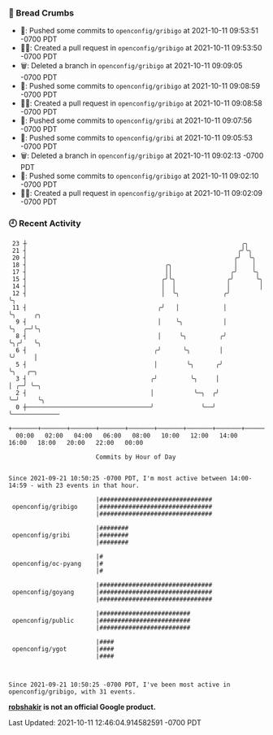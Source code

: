 ### 🍞 Bread Crumbs

 * 🚢: Pushed some commits to `openconfig/gribigo` at 2021-10-11 09:53:51 -0700 PDT
 * ✍🏼: Created a pull request in `openconfig/gribigo` at 2021-10-11 09:53:50 -0700 PDT
 * 🗑: Deleted a branch in `openconfig/gribigo` at 2021-10-11 09:09:05 -0700 PDT
 * 🚢: Pushed some commits to `openconfig/gribigo` at 2021-10-11 09:08:59 -0700 PDT
 * ✍🏼: Created a pull request in `openconfig/gribigo` at 2021-10-11 09:08:58 -0700 PDT
 * 🚢: Pushed some commits to `openconfig/gribi` at 2021-10-11 09:07:56 -0700 PDT
 * 🚢: Pushed some commits to `openconfig/gribi` at 2021-10-11 09:05:53 -0700 PDT
 * 🗑: Deleted a branch in `openconfig/gribigo` at 2021-10-11 09:02:13 -0700 PDT
 * 🚢: Pushed some commits to `openconfig/gribigo` at 2021-10-11 09:02:10 -0700 PDT
 * ✍🏼: Created a pull request in `openconfig/gribigo` at 2021-10-11 09:02:09 -0700 PDT

### 🕘 Recent Activity
```
 23 ┼                                                           ╭╮
 21 ┤                                                          ╭╯╰╮
 20 ┤                                                         ╭╯  ╰╮
 18 ┤                                      ╭╮                 │    │
 17 ┤                                      ││                ╭╯    ╰╮
 15 ┤                                     ╭╯╰╮              ╭╯      ╰╮
 14 ┤                                     │  │              │        │
 12 ┤                                     │  ╰╮            ╭╯        ╰╮
 11 ┤                                    ╭╯   │            │          ╰╮     ╭╮
  9 ┤                                    │    ╰╮           │           ╰╮  ╭─╯╰╮
  8 ┤                                    │     ╰╮         ╭╯            ╰╮╭╯   ╰╮
  6 ┤                                   ╭╯      ╰╮        │              ╰╯     │
  5 ┤                                   │        ╰╮      ╭╯                     ╰╮   ╭─╮
  3 ┤                                  ╭╯         ╰╮     │                       │ ╭─╯ ╰─╮
  2 ┤                                  │           ╰─╮  ╭╯                       ╰─╯     ╰╮
  0 ┼──────────────────────────────────╯             ╰──╯                                 ╰─────────────
    +───────+───────+───────+───────+───────+───────+───────+───────+───────+───────+───────+───────+────
  00:00   02:00   04:00   06:00   08:00   10:00   12:00   14:00   16:00   18:00   20:00   22:00   00:00   

						Commits by Hour of Day


Since 2021-09-21 10:50:25 -0700 PDT, I'm most active between 14:00-14:59 - with 23 events in that hour.

```



```
                        |###############################
 openconfig/gribigo     |###############################
                        |###############################

                        |########
 openconfig/gribi       |########
                        |########

                        |#
 openconfig/oc-pyang    |#
                        |#

                        |###############################
 openconfig/goyang      |###############################
                        |###############################

                        |#########################
 openconfig/public      |#########################
                        |#########################

                        |####
 openconfig/ygot        |####
                        |####



Since 2021-09-21 10:50:25 -0700 PDT, I've been most active in openconfig/gribigo, with 31 events.

```
**[robshakir](mailto:robjs@google.com) is not an official Google product.**  


Last Updated: 2021-10-11 12:46:04.914582591 -0700 PDT
